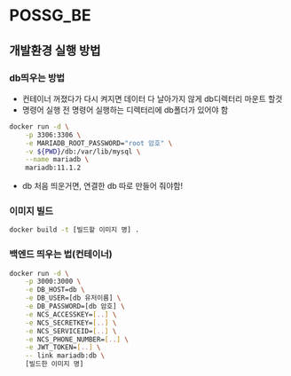 # POSSG_BE

## 개발환경 실행 방법

### db띄우는 방법

- 컨테이너 꺼졌다가 다시 켜지면 데이터 다 날아가지 않게 db디렉터리 마운트 할것
- 명령어 실행 전 명령어 실행하는 디렉터리에 db폴더가 있어야 함

```bash
docker run -d \
    -p 3306:3306 \
    -e MARIADB_ROOT_PASSWORD="root 암호" \
    -v ${PWD}/db:/var/lib/mysql \
    --name mariadb \
    mariadb:11.1.2
```

- db 처음 띄운거면, 연결한 db 따로 만들어 줘야함!

### 이미지 빌드

```bash
docker build -t [빌드할 이미지 명] .
```

### 백엔드 띄우는 법(컨테이너)

```bash
docker run -d \
    -p 3000:3000 \
    -e DB_HOST=db \
    -e DB_USER=[db 유저이름] \
    -e DB_PASSWORD=[db 암호] \
    -e NCS_ACCESSKEY=[..] \
    -e NCS_SECRETKEY=[..] \
    -e NCS_SERVICEID=[..] \
    -e NCS_PHONE_NUMBER=[..] \
    -e JWT_TOKEN=[..] \
    -- link mariadb:db \
    [빌드한 이미지 명]
```
